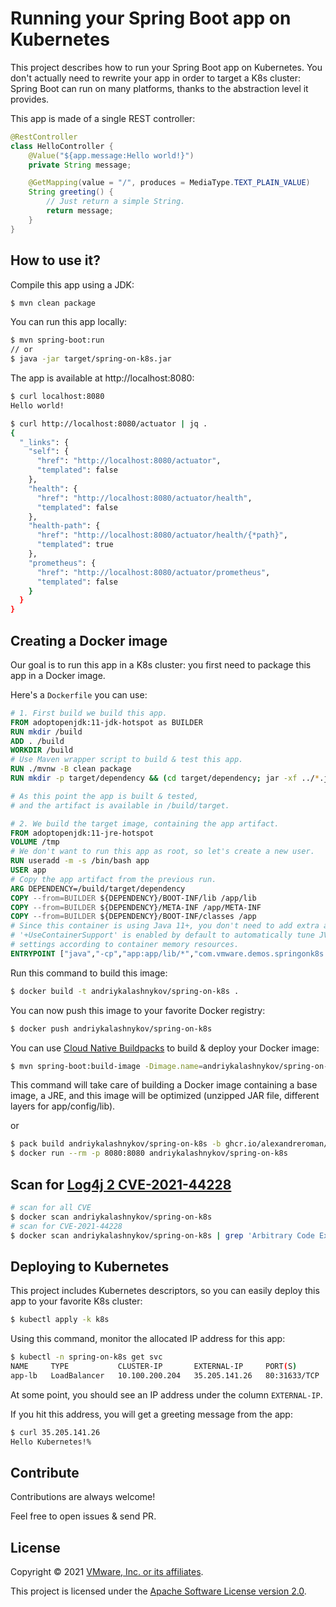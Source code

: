 # Running your Spring Boot app on Kubernetes

This project describes how to run your Spring Boot app on Kubernetes.
You don't actually need to rewrite your app in order to target a K8s
cluster: Spring Boot can run on many platforms, thanks to
the abstraction level it provides.

This app is made of a single REST controller:
```java
@RestController
class HelloController {
    @Value("${app.message:Hello world!}")
    private String message;

    @GetMapping(value = "/", produces = MediaType.TEXT_PLAIN_VALUE)
    String greeting() {
        // Just return a simple String.
        return message;
    }
}
```

## How to use it?

Compile this app using a JDK:
```bash
$ mvn clean package
```

You can run this app locally:
```bash
$ mvn spring-boot:run
// or
$ java -jar target/spring-on-k8s.jar
```

The app is available at http://localhost:8080:
```bash
$ curl localhost:8080
Hello world!
```
```bash
$ curl http://localhost:8080/actuator | jq .
{
  "_links": {
    "self": {
      "href": "http://localhost:8080/actuator",
      "templated": false
    },
    "health": {
      "href": "http://localhost:8080/actuator/health",
      "templated": false
    },
    "health-path": {
      "href": "http://localhost:8080/actuator/health/{*path}",
      "templated": true
    },
    "prometheus": {
      "href": "http://localhost:8080/actuator/prometheus",
      "templated": false
    }
  }
}
```

## Creating a Docker image

Our goal is to run this app in a K8s cluster: you first need to package
this app in a Docker image.

Here's a `Dockerfile` you can use:
```Dockerfile
# 1. First build we build this app.
FROM adoptopenjdk:11-jdk-hotspot as BUILDER
RUN mkdir /build
ADD . /build
WORKDIR /build
# Use Maven wrapper script to build & test this app.
RUN ./mvnw -B clean package
RUN mkdir -p target/dependency && (cd target/dependency; jar -xf ../*.jar)

# As this point the app is built & tested,
# and the artifact is available in /build/target.

# 2. We build the target image, containing the app artifact.
FROM adoptopenjdk:11-jre-hotspot
VOLUME /tmp
# We don't want to run this app as root, so let's create a new user.
RUN useradd -m -s /bin/bash app
USER app
# Copy the app artifact from the previous run.
ARG DEPENDENCY=/build/target/dependency
COPY --from=BUILDER ${DEPENDENCY}/BOOT-INF/lib /app/lib
COPY --from=BUILDER ${DEPENDENCY}/META-INF /app/META-INF
COPY --from=BUILDER ${DEPENDENCY}/BOOT-INF/classes /app
# Since this container is using Java 11+, you don't need to add extra args:
# '+UseContainerSupport' is enabled by default to automatically tune JVM memory
# settings according to container memory resources.
ENTRYPOINT ["java","-cp","app:app/lib/*","com.vmware.demos.springonk8s.Application"]
```

Run this command to build this image:
```bash
$ docker build -t andriykalashnykov/spring-on-k8s .
```

You can now push this image to your favorite Docker registry:
```bash
$ docker push andriykalashnykov/spring-on-k8s
```

You can use [Cloud Native Buildpacks](https://buildpacks.io)
to build & deploy your Docker image:
```bash
$ mvn spring-boot:build-image -Dimage.name=andriykalashnykov/spring-on-k8s
```

This command will take care of building a Docker image containing
a base image, a JRE, and this image will be optimized (unzipped
JAR file, different layers for app/config/lib).

or

```bash
$ pack build andriykalashnykov/spring-on-k8s -b ghcr.io/alexandreroman/cve-2021-44228-workaround-buildpack -b paketo-buildpacks/java --builder paketobuildpacks/builder:buildpackless-base
$ docker run --rm -p 8080:8080 andriykalashnykov/spring-on-k8s
```

## Scan for [Log4j 2 CVE-2021-44228](https://www.docker.com/blog/apache-log4j-2-cve-2021-44228/) 

```bash
# scan for all CVE
$ docker scan andriykalashnykov/spring-on-k8s
# scan for CVE-2021-44228
$ docker scan andriykalashnykov/spring-on-k8s | grep 'Arbitrary Code Execution'
```

## Deploying to Kubernetes

This project includes Kubernetes descriptors, so you can easily deploy
this app to your favorite K8s cluster:
```bash
$ kubectl apply -k k8s
```

Using this command, monitor the allocated IP address for this app:
```bash
$ kubectl -n spring-on-k8s get svc
NAME     TYPE           CLUSTER-IP       EXTERNAL-IP     PORT(S)        AGE
app-lb   LoadBalancer   10.100.200.204   35.205.141.26   80:31633/TCP   90s
```

At some point, you should see an IP address under the column `EXTERNAL-IP`.

If you hit this address, you will get a greeting message from the app:
```bash
$ curl 35.205.141.26
Hello Kubernetes!%
```

## Contribute

Contributions are always welcome!

Feel free to open issues & send PR.

## License

Copyright &copy; 2021 [VMware, Inc. or its affiliates](https://vmware.com).

This project is licensed under the [Apache Software License version 2.0](https://www.apache.org/licenses/LICENSE-2.0).
